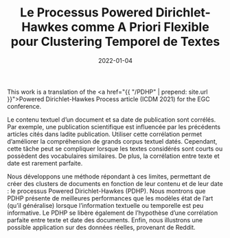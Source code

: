 ﻿---
layout: post
type: article
support: journal
link: http://arxiv.org/abs/2201.12568
title: Le Processus Powered Dirichlet-Hawkes comme A Priori Flexible pour Clustering Temporel de Textes
authors: <b>G. Poux-Médard</b>, J. Velcin, S. Loudcher
journal: Revue des Nouvelles Technologies de l'Information - p.323-330
year: 2022
doi: 10.48550/arXiv.2201.12568
date: 2022-01-04
description: # Add post description (optional)
img: articles/covers/16-PDHP-EGC.jpg
fig-caption: L'apparition d'un document (news, tweet, article, etc.) est conditionnée non seulement par son contenu sémantique, 
    mais également par sa date de publication (par rapport aux publications précédentes) dans une certaine mesure.
    En jouant sur un hyperparamètre r, il est possible de choisir sur quelle information se focaliser -- le texte ou le temps.
    Les documents sont ainsi regroupés en clusters en fonction de leur contenu ou de leur dynamique, ou 
    d'une mixture des deux. Sur cette image, nous représentons un des résultats possibles -- l'importance de chaque 
    cluster sur un axe des temps réels, pour un corpus récupéré sur Reddit en avril 2019. Nous récupérons les
    divers événements qui y sont subvenus -- incendie de Notre-Dâme, photo d'un trou noir, attentats au Sri Lanka, etc.
tags: [clustering, temporal bayesian prior, powered dirichlet process, hawkes process, PDP, dirichlet, dirichlet-hawkes process]
---

This work is a translation of the 
<a href="{{ "/PDHP" | prepend: site.url }}">Powered Dirichlet-Hawkes Process article</a> (ICDM 2021)
for the EGC conference.


Le contenu textuel d’un document et sa date de publication sont corrélés. Par exemple, 
une publication scientifique est influencée par les précédents articles cités dans 
ladite publication. Utiliser cette corrélation permet d’améliorer la compréhension 
de grands corpus textuel datés. Cependant, cette tâche peut se compliquer lorsque les 
textes considérés sont courts ou possèdent des vocabulaires similaires. De plus, la 
corrélation entre texte et date est rarement parfaite.

Nous développons une méthode répondant à ces limites, permettant de créer des 
clusters de documents en fonction de leur contenu et de leur date : le processus 
Powered Dirichlet-Hawkes (PDHP). Nous montrons que PDHP présente de meilleures 
performances que les modèles état de l’art (qu’il généralise) lorsque l’information 
textuelle ou temporelle est peu informative. Le PDHP se libère également de l’hypothèse 
d’une corrélation parfaite entre texte et date des documents. Enfin, nous illustrons 
une possible application sur des données réelles, provenant de Reddit.